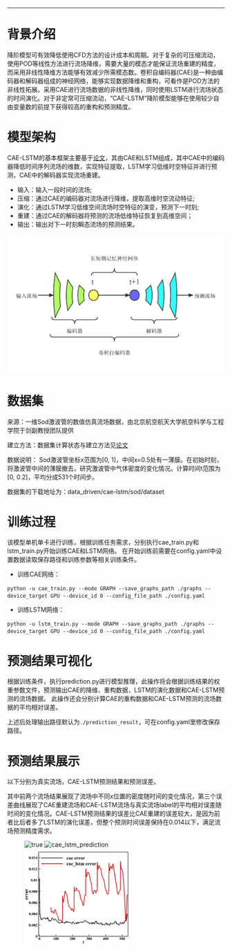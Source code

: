---

# 背景介绍

降阶模型可有效降低使用CFD方法的设计成本和周期。对于复杂的可压缩流动，使用POD等线性方法进行流场降维，需要大量的模态才能保证流场重建的精度，而采用非线性降维方法能够有效减少所需模态数。卷积自编码器(CAE)是一种由编码器和解码器组成的神经网络，能够实现数据降维和重构，可看作是POD方法的非线性拓展。采用CAE进行流场数据的非线性降维，同时使用LSTM进行流场状态的时间演化。对于非定常可压缩流动，“CAE-LSTM”降阶模型能够在使用较少自由变量数的前提下获得较高的重构和预测精度。

# 模型架构

CAE-LSTM的基本框架主要基于[论文](https://doi.org/10.13700/j.bh.1001-5965.2022.0085)，其由CAE和LSTM组成，其中CAE中的编码器降低时间序列流场的维数，实现特征提取，LSTM学习低维时空特征并进行预测，CAE中的解码器实现流场重建。

+ 输入：输入一段时间的流场;
+ 压缩：通过CAE的编码器对流场进行降维，提取高维时空流动特征;
+ 演化：通过LSTM学习低维空间流场时空特征的演变，预测下一时刻;
+ 重建：通过CAE的解码器将预测的流场低维特征恢复到高维空间；
+ 输出：输出对下一时刻瞬态流场的预测结果。

![CAE-LSTM.png](./images/CAE-LSTM.png)

# 数据集

来源：一维Sod激波管的数值仿真流场数据，由北京航空航天大学航空科学与工程学院于剑副教授团队提供

建立方法：数据集计算状态与建立方法见[论文](https://doi.org/10.13700/j.bh.1001-5965.2022.0085)

数据说明：
Sod激波管坐标x范围为[0, 1]，中间x=0.5处有一薄膜。在初始时刻，将激波管中间的薄膜撤去，研究激波管中气体密度的变化情况。计算时间t范围为[0, 0.2]，平均分成531个时间步。

数据集的下载地址为：data_driven/cae-lstm/sod/dataset

# 训练过程

该模型单机单卡进行训练，根据训练任务需求，分别执行cae_train.py和lstm_train.py开始训练CAE和LSTM网络。
在开始训练前需要在config.yaml中设置数据读取保存路径和训练参数等相关训练条件。

+ 训练CAE网络：

`python -u cae_train.py --mode GRAPH --save_graphs_path ./graphs --device_target GPU --device_id 0 --config_file_path ./config.yaml`

+ 训练LSTM网络：

`python -u lstm_train.py --mode GRAPH --save_graphs_path ./graphs --device_target GPU --device_id 0 --config_file_path ./config.yaml`

# 预测结果可视化

根据训练条件，执行prediction.py进行模型推理，此操作将会根据训练结果的权重参数文件，预测输出CAE的降维、重构数据，LSTM的演化数据和CAE-LSTM预测的流场数据。
此操作还会分别计算CAE的重构数据和CAE-LSTM预测的流场数据的平均相对误差。

上述后处理输出路径默认为`./prediction_result`，可在config.yaml里修改保存路径。

# 预测结果展示

以下分别为真实流场，CAE-LSTM预测结果和预测误差。

其中前两个流场结果展现了流场中不同x位置的密度随时间的变化情况，第三个误差曲线展现了CAE重建流场和CAE-LSTM流场与真实流场label的平均相对误差随时间的变化情况。CAE-LSTM预测结果的误差比CAE重建的误差较大，是因为前者比后者多了LSTM的演化误差，但整个预测时间误差保持在0.014以下，满足流场预测精度需求。

<figure class="harf">
    <img src="./images/true2.gif" title="true" width="250"/>
    <img src="./images/cae_lstm.gif" title="cae_lstm_prediction" width="250"/>
    <img src="./images/cae_lstm_error.png" title="cae_lstm_error" width="250"/>
</figure>
